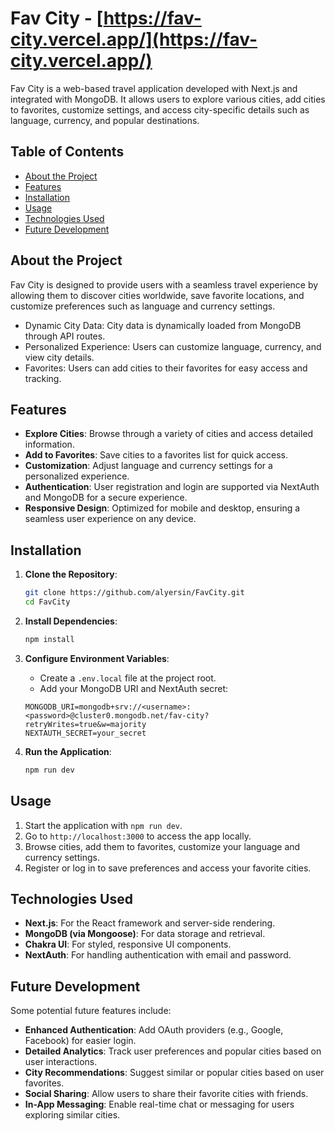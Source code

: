 
# Fav City - [https://fav-city.vercel.app/](https://fav-city.vercel.app/)

Fav City is a web-based travel application developed with Next.js and integrated with MongoDB. It allows users to explore various cities, add cities to favorites, customize settings, and access city-specific details such as language, currency, and popular destinations.

## Table of Contents

- [About the Project](#about-the-project)  
- [Features](#features)  
- [Installation](#installation)  
- [Usage](#usage)  
- [Technologies Used](#technologies-used)  
- [Future Development](#future-development)  

## About the Project

Fav City is designed to provide users with a seamless travel experience by allowing them to discover cities worldwide, save favorite locations, and customize preferences such as language and currency settings.

- Dynamic City Data: City data is dynamically loaded from MongoDB through API routes.
- Personalized Experience: Users can customize language, currency, and view city details.
- Favorites: Users can add cities to their favorites for easy access and tracking.

## Features

- **Explore Cities**: Browse through a variety of cities and access detailed information.
- **Add to Favorites**: Save cities to a favorites list for quick access.
- **Customization**: Adjust language and currency settings for a personalized experience.
- **Authentication**: User registration and login are supported via NextAuth and MongoDB for a secure experience.
- **Responsive Design**: Optimized for mobile and desktop, ensuring a seamless user experience on any device.

## Installation

1. **Clone the Repository**:
   ```bash
   git clone https://github.com/alyersin/FavCity.git
   cd FavCity
   ```
2. **Install Dependencies**:
   ```bash
   npm install
   ```

3. **Configure Environment Variables**:
   - Create a `.env.local` file at the project root.
   - Add your MongoDB URI and NextAuth secret:
   ```plaintext
   MONGODB_URI=mongodb+srv://<username>:<password>@cluster0.mongodb.net/fav-city?retryWrites=true&w=majority
   NEXTAUTH_SECRET=your_secret
   ```

4. **Run the Application**:
   ```bash
   npm run dev
   ```

## Usage

1. Start the application with `npm run dev`.
2. Go to `http://localhost:3000` to access the app locally.
3. Browse cities, add them to favorites, customize your language and currency settings.
4. Register or log in to save preferences and access your favorite cities.

## Technologies Used

- **Next.js**: For the React framework and server-side rendering.
- **MongoDB (via Mongoose)**: For data storage and retrieval.
- **Chakra UI**: For styled, responsive UI components.
- **NextAuth**: For handling authentication with email and password.

## Future Development

Some potential future features include:

- **Enhanced Authentication**: Add OAuth providers (e.g., Google, Facebook) for easier login.
- **Detailed Analytics**: Track user preferences and popular cities based on user interactions.
- **City Recommendations**: Suggest similar or popular cities based on user favorites.
- **Social Sharing**: Allow users to share their favorite cities with friends.
- **In-App Messaging**: Enable real-time chat or messaging for users exploring similar cities.
